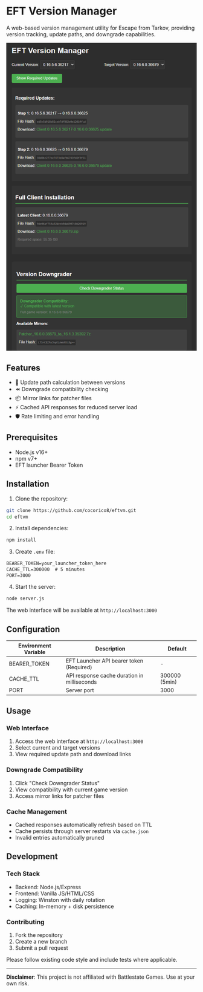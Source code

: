 # EFT Version Manager

A web-based version management utility for Escape from Tarkov, providing version tracking, update paths, and downgrade capabilities.

![Screenshot](screenshot.png) <!-- Add a screenshot if available -->

## Features

- 🔄 Update path calculation between versions
- ⏪ Downgrade compatibility checking
- 📦 Mirror links for patcher files
- ⚡ Cached API responses for reduced server load
- 🛡️ Rate limiting and error handling

## Prerequisites

- Node.js v16+
- npm v7+
- EFT launcher Bearer Token

## Installation

1. Clone the repository:
```bash
git clone https://github.com/cocorico8/eftvm.git
cd eftvm
```

2. Install dependencies:
```bash
npm install
```

3. Create `.env` file:
```env
BEARER_TOKEN=your_launcher_token_here
CACHE_TTL=300000  # 5 minutes
PORT=3000
```

4. Start the server:
```bash
node server.js
```

The web interface will be available at `http://localhost:3000`

## Configuration

| Environment Variable | Description                                  | Default       |
|----------------------|----------------------------------------------|---------------|
| BEARER_TOKEN         | EFT Launcher API bearer token (Required)     | -             |
| CACHE_TTL            | API response cache duration in milliseconds  | 300000 (5min) |
| PORT                 | Server port                                  | 3000          |

## Usage

### Web Interface
1. Access the web interface at `http://localhost:3000`
2. Select current and target versions
3. View required update path and download links

### Downgrade Compatibility
1. Click "Check Downgrader Status"
2. View compatibility with current game version
3. Access mirror links for patcher files

### Cache Management
- Cached responses automatically refresh based on TTL
- Cache persists through server restarts via `cache.json`
- Invalid entries automatically pruned

## Development

### Tech Stack
- Backend: Node.js/Express
- Frontend: Vanilla JS/HTML/CSS
- Logging: Winston with daily rotation
- Caching: In-memory + disk persistence

### Contributing
1. Fork the repository
2. Create a new branch
3. Submit a pull request

Please follow existing code style and include tests where applicable.

---

**Disclaimer**: This project is not affiliated with Battlestate Games. Use at your own risk.
